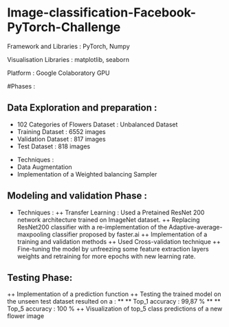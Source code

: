 # Image-classification-Facebook-PyTorch-Challenge

Framework and Libraries : PyTorch, Numpy

Visualisation Libraries : matplotlib, seaborn

Platform : Google Colaboratory GPU

#Phases : 

## Data Exploration and preparation :

 - 102 Categories of Flowers Dataset : Unbalanced Dataset
 - Training Dataset : 6552 images
 - Validation Dataset : 817 images
 - Test Dataset : 818 images

+ Techniques : 
 + Data Augmentation
 + Implementation of a Weighted balancing Sampler

## Modeling and validation Phase : 

+ Techniques : 
 ++ Transfer Learning : Used a Pretained ResNet 200 network architecture trained on ImageNet dataset.
 ++ Replacing ResNet200 classifier with a re-implementation of the Adaptive-average-maxpooling classifier proposed by faster.ai
 ++ Implementation of a training and validation methods
 ++ Used Cross-validation technique
 ++ Fine-tuning the model by unfreezing some feature extraction layers weights and retraining for 
more epochs with new learning rate.

## Testing Phase:

 ++ Implementation of a prediction function
 ++ Testing the trained model on the unseen test dataset resulted on a :
     ** ** Top_1 accuracy : 99,87 % 
     ** ** Top_5 accuracy : 100 %
 ++ Visualization of top_5 class predictions of a new flower image
